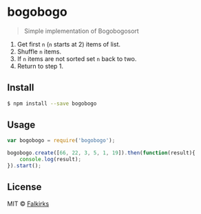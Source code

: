 bogobogo
========

> Simple implementation of Bogobogosort

1. Get first `n` (`n` starts at 2) items of list.
2. Shuffle `n` items.
3. If `n` items are not sorted set `n` back to two.
4. Return to step 1.


## Install

```sh
$ npm install --save bogobogo
```


## Usage

```js
var bogobogo = require('bogobogo');

bogobogo.create([66, 22, 3, 5, 1, 19]).then(function(result){
	console.log(result);
}).start();
```


## License

MIT © [Falkirks](falkirks.com)


